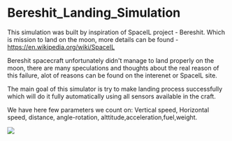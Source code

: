 # Bereshit_Landing_Simulation

This simulation was built by inspiration of SpaceIL project - Bereshit. Which is mission to land on the moon, more details can be found - https://en.wikipedia.org/wiki/SpaceIL

Bereshit spacecraft unfortunately didn't manage to land properly on the moon, there are many speculations and thoughts about the real reason of this failure, alot of reasons can be found on the interenet or SpaceIL site.

The main goal of this simulator is try to make landing process successfully which will do it fully automatically using all sensors available in the craft.

We have here few parameters we count on: Vertical speed, Horizontal speed, distance, angle-rotation, alttitude,acceleration,fuel,weight.


![](https://github.com/wfleshman/PID_Control/blob/master/imgs/lander.gif)
